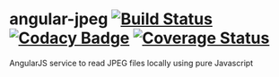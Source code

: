 angular-jpeg [![Build Status](https://travis-ci.org/michalc/angular-jpeg.svg?branch=master)](https://travis-ci.org/michalc/angular-jpeg) [![Codacy Badge](https://www.codacy.com/project/badge/880657ac0a9c4d178de727cfe12a2718)](https://www.codacy.com/public/michalcharemza/angular-jpeg) [![Coverage Status](https://img.shields.io/coveralls/michalc/angular-jpeg.svg)](https://coveralls.io/r/michalc/angular-jpeg)
============

AngularJS service to read JPEG files locally using pure Javascript